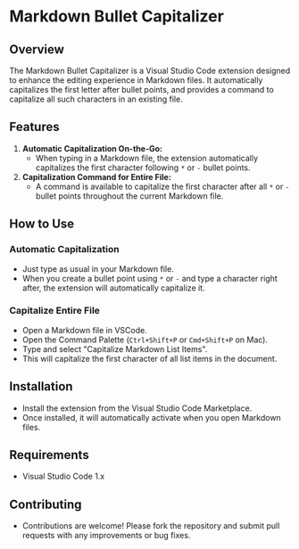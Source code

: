 # Markdown Bullet Capitalizer

## Overview

The Markdown Bullet Capitalizer is a Visual Studio Code extension designed to enhance the editing experience in Markdown files. It automatically capitalizes the first letter after bullet points, and provides a command to capitalize all such characters in an existing file.

## Features

1. **Automatic Capitalization On-the-Go:**
   - When typing in a Markdown file, the extension automatically capitalizes the first character following `*` or `-` bullet points.
2. **Capitalization Command for Entire File:**
   - A command is available to capitalize the first character after all `*` or `-` bullet points throughout the current Markdown file.

## How to Use

### Automatic Capitalization

- Just type as usual in your Markdown file.
- When you create a bullet point using `*` or `-` and type a character right after, the extension will automatically capitalize it.

### Capitalize Entire File

- Open a Markdown file in VSCode.
- Open the Command Palette (`Ctrl+Shift+P` or `Cmd+Shift+P` on Mac).
- Type and select "Capitalize Markdown List Items".
- This will capitalize the first character of all list items in the document.

## Installation

- Install the extension from the Visual Studio Code Marketplace.
- Once installed, it will automatically activate when you open Markdown files.

## Requirements

- Visual Studio Code 1.x

## Contributing

- Contributions are welcome! Please fork the repository and submit pull requests with any improvements or bug fixes.
